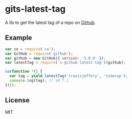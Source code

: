 # gits-latest-tag

A lib to get the latest tag of a repo on [Github](https://github.com/).

## Example

```js
var co = require('co');
var GitHub = require('github');
var github = new GitHub({ version: '3.0.0' });
var latestTag = require('s-github-latest-tag')(github);

co(function *() {
  var tag = yield latestTag('travisjeffery', 'timecop');
  console.log(tag); // v0.7.1
})();
```

## License

MIT
